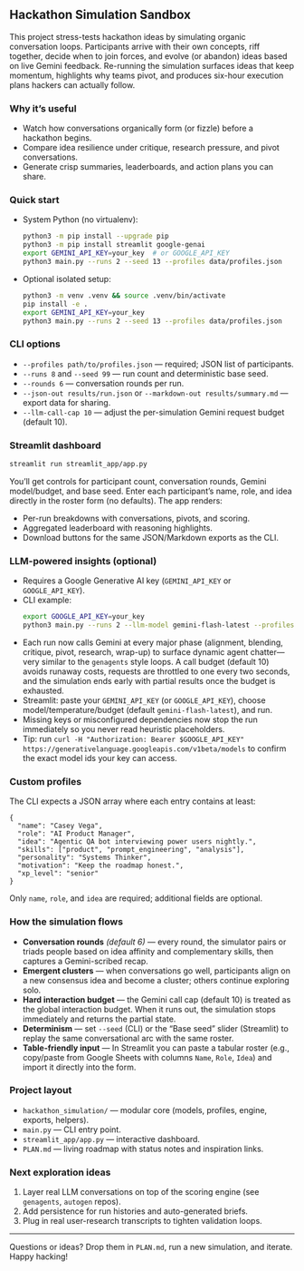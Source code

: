 ## Hackathon Simulation Sandbox

This project stress-tests hackathon ideas by simulating organic conversation loops. Participants arrive with their own concepts, riff together, decide when to join forces, and evolve (or abandon) ideas based on live Gemini feedback. Re-running the simulation surfaces ideas that keep momentum, highlights why teams pivot, and produces six-hour execution plans hackers can actually follow.

### Why it’s useful
- Watch how conversations organically form (or fizzle) before a hackathon begins.
- Compare idea resilience under critique, research pressure, and pivot conversations.
- Generate crisp summaries, leaderboards, and action plans you can share.

### Quick start
- System Python (no virtualenv):
  ```bash
  python3 -m pip install --upgrade pip
  python3 -m pip install streamlit google-genai
  export GEMINI_API_KEY=your_key  # or GOOGLE_API_KEY
  python3 main.py --runs 2 --seed 13 --profiles data/profiles.json
  ```
- Optional isolated setup:
  ```bash
  python3 -m venv .venv && source .venv/bin/activate
  pip install -e .
  export GEMINI_API_KEY=your_key
  python3 main.py --runs 2 --seed 13 --profiles data/profiles.json
  ```

### CLI options
- `--profiles path/to/profiles.json` — required; JSON list of participants.
- `--runs 8` and `--seed 99` — run count and deterministic base seed.
- `--rounds 6` — conversation rounds per run.
- `--json-out results/run.json` or `--markdown-out results/summary.md` — export data for sharing.
- `--llm-call-cap 10` — adjust the per-simulation Gemini request budget (default 10).

### Streamlit dashboard
```bash
streamlit run streamlit_app/app.py
```
You’ll get controls for participant count, conversation rounds, Gemini model/budget, and base seed. Enter each participant’s name, role, and idea directly in the roster form (no defaults). The app renders:
- Per-run breakdowns with conversations, pivots, and scoring.
- Aggregated leaderboard with reasoning highlights.
- Download buttons for the same JSON/Markdown exports as the CLI.

### LLM-powered insights (optional)
- Requires a Google Generative AI key (`GEMINI_API_KEY` or `GOOGLE_API_KEY`).
- CLI example:
  ```bash
  export GOOGLE_API_KEY=your_key
  python3 main.py --runs 2 --llm-model gemini-flash-latest --profiles data/profiles.json
  ```
- Each run now calls Gemini at every major phase (alignment, blending, critique, pivot, research, wrap-up) to surface dynamic agent chatter—very similar to the `genagents` style loops. A call budget (default 10) avoids runaway costs, requests are throttled to one every two seconds, and the simulation ends early with partial results once the budget is exhausted.
- Streamlit: paste your `GEMINI_API_KEY` (or `GOOGLE_API_KEY`), choose model/temperature/budget (default `gemini-flash-latest`), and run.
- Missing keys or misconfigured dependencies now stop the run immediately so you never read heuristic placeholders.
- Tip: run `curl -H "Authorization: Bearer $GOOGLE_API_KEY" https://generativelanguage.googleapis.com/v1beta/models` to confirm the exact model ids your key can access.

### Custom profiles
The CLI expects a JSON array where each entry contains at least:
```jsonc
{
  "name": "Casey Vega",
  "role": "AI Product Manager",
  "idea": "Agentic QA bot interviewing power users nightly.",
  "skills": ["product", "prompt_engineering", "analysis"],
  "personality": "Systems Thinker",
  "motivation": "Keep the roadmap honest.",
  "xp_level": "senior"
}
```
Only `name`, `role`, and `idea` are required; additional fields are optional.

### How the simulation flows
- **Conversation rounds** *(default 6)* — every round, the simulator pairs or triads people based on idea affinity and complementary skills, then captures a Gemini-scribed recap.
- **Emergent clusters** — when conversations go well, participants align on a new consensus idea and become a cluster; others continue exploring solo.
- **Hard interaction budget** — the Gemini call cap (default 10) is treated as the global interaction budget. When it runs out, the simulation stops immediately and returns the partial state.
- **Determinism** — set `--seed` (CLI) or the “Base seed” slider (Streamlit) to replay the same conversational arc with the same roster.
- **Table-friendly input** — In Streamlit you can paste a tabular roster (e.g., copy/paste from Google Sheets with columns `Name`, `Role`, `Idea`) and import it directly into the form.

### Project layout
- `hackathon_simulation/` — modular core (models, profiles, engine, exports, helpers).
- `main.py` — CLI entry point.
- `streamlit_app/app.py` — interactive dashboard.
- `PLAN.md` — living roadmap with status notes and inspiration links.

### Next exploration ideas
1. Layer real LLM conversations on top of the scoring engine (see `genagents`, `autogen` repos).
2. Add persistence for run histories and auto-generated briefs.
3. Plug in real user-research transcripts to tighten validation loops.

---
Questions or ideas? Drop them in `PLAN.md`, run a new simulation, and iterate. Happy hacking!

